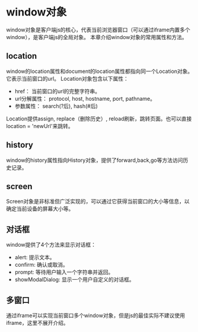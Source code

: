 window对象
===
window对象是客户端js的核心，代表当前浏览器窗口（可以通过iframe内置多个window），是客户端js的全局对象。
本章介绍window对象的常用属性和方法。

## location
window的location属性和document的location属性都指向同一个Location对象。它表示当前窗口的url。
Location对象包含以下属性：
* href： 当前窗口的url的完整字符串。
* url分解属性： protocol, host, hostname, port, pathname。
* 参数属性： search(?后), hash(#后)

Location提供assign, replace（删除历史）, reload刷新，跳转页面。也可以直接location = 'newUrl'来跳转。

## history
window的history属性指向History对象，提供了forward,back,go等方法访问历史记录。

## screen
Screen对象是非标准但广泛实现的，可以通过它获得当前窗口的大小等信息，以确定当前设备的屏幕大小等。

## 对话框
window提供了4个方法来显示对话框：
* alert: 提示文本。
* confirm: 确认或取消。
* prompt: 等待用户输入一个字符串并返回。
* showModalDialog: 显示一个用户自定义的对话框。

## 多窗口
通过iframe可以实现当前窗口多个window对象，但是js的最佳实际不建议使用iframe，这里不展开介绍。
